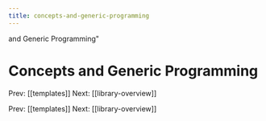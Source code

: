 ```yaml
---
title: concepts-and-generic-programming
---
```


and Generic Programming"

# Concepts and Generic Programming

Prev: [[templates]] Next: [[library-overview]]

Prev: [[templates]] Next: [[library-overview]]
